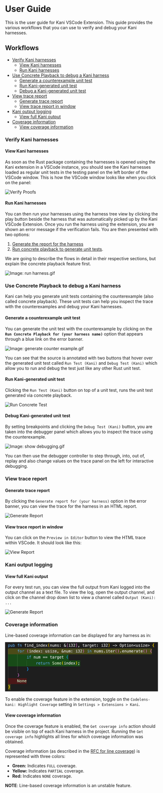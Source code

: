 # User Guide

This is the user guide for Kani VSCode Extension.
This guide provides the various workflows that you can use to verify and debug your Kani harnesses.
## Workflows

- [Verify Kani harnesses](#verify-kani-harnesses)
  - [View Kani harnesses](#view-kani-harnesses)
  - [Run Kani harnesses](#run-kani-harnesses)
- [Use Concrete Playback to debug a Kani harness](#use-concrete-playback-to-debug-a-kani-harness)
  - [Generate a counterexample unit test](#generate-a-counterexample-unit-test)
  - [Run Kani-generated unit test](#run-kani-generated-unit-test)
  - [Debug a Kani-generated unit test](#debug-kani-generated-unit-test)
- [View trace report](#view-trace-report)
  - [Generate trace report](#generate-trace-report)
  - [View trace report in window](#view-trace-report-in-window)
- [Kani output logging](#kani-output-logging)
  - [View full Kani output](#view-full-kani-output)
- [Coverage information](#coverage-information)
  - [View coverage information](#view-coverage-information)

### Verify Kani harnesses

#### View Kani harnesses

As soon as the Rust package containing the harnesses is opened using the Kani extension in a VSCode instance, you should see the Kani harnesses loaded as regular unit tests in the testing panel on the left border of the VSCode window.
This is how the VSCode window looks like when you click on the panel:

![Verify Proofs](../resources/screenshots/first.png)

#### Run Kani harnesses

You can then run your harnesses using the harness tree view by clicking the play button beside the harness that was automatically picked up by the Kani VSCode Extension.
Once you run the harness using the extension, you are shown an error message if the verification fails.
You are then presented with two options:
 1. [Generate the report for the harness](#view-trace-report)
 2. [Run concrete playback to generate unit tests](#use-concrete-playback-to-debug-a-kani-harness).

We are going to describe the flows in detail in their respective sections, but explain the concrete playback feature first.

![Image: run harness.gif](../resources/screenshots/run-proof.gif)


### Use Concrete Playback to debug a Kani harness

Kani can help you generate unit tests containing the counterexample (also called concrete playback).
These unit tests can help you inspect the trace with the counterexamples and debug your Kani harnesses.

#### Generate a counterexample unit test

You can generate the unit test with the counterexample by clicking on the **`Run Concrete Playback for (your harness name)`** option that appears through a blue link on the error banner.

![Image: generate counter example.gif](../resources/screenshots/generate-counter-example.gif)

You can see that the source is annotated with two buttons that hover over the generated unit test called `Run Test (Kani)` and `Debug Test (Kani)` which allow you to run and debug the test just like any other Rust unit test.

#### Run Kani-generated unit test

Clicking the `Run Test (Kani)` button on top of a unit test, runs the unit test generated via concrete playback.

![Run Concrete Test](../resources/screenshots/third.png)

#### Debug Kani-generated unit test

By setting breakpoints and clicking the `Debug Test (Kani)` button, you are taken into the debugger panel which allows you to inspect the trace using the counterexample.

![Image: show debugging.gif](../resources/screenshots/show-debugging.gif)


You can then use the debugger controller to step through, into, out of, replay and also change values on the trace panel on the left for interactive debugging.


### View trace report

#### Generate trace report

By clicking the `Generate report for (your harness)` option in the error banner, you can view the trace for the harness in an HTML report.

![Generate Report](../resources/screenshots/generate-report.png)

#### View trace report in window

You can click on the `Preview in Editor` button to view the HTML trace within VSCode.
It should look like this:

![View Report](../resources/screenshots/view-report.png)


### Kani output logging

#### View full Kani output

For every test run, you can view the full output from Kani logged into the output channel as a text file. To view the log, open the output channel, and click on the channel drop down list to view a channel called `Output (Kani): ...`

![Generate Report](../resources/screenshots/view-output.png)

### Coverage information

Line-based coverage information can be displayed for any harness as in:

![Coverage information](../resources/screenshots/coverage-info.png)

To enable the coverage feature in the extension, toggle on the `Codelens-kani: Highlight Coverage` setting in `Settings > Extensions > Kani`.

#### View coverage information

Once the coverage feature is enabled, the `Get coverage info` action should be visible on top of each Kani harness in the project.
Running the `Get coverage info` highlights all lines for which coverage information was obtained.

Coverage information (as described in the [RFC for line coverage](https://model-checking.github.io/kani/rfc/rfcs/0008-line-coverage.html#postprocessing-coverage-checks))  is represented with three colors:
 - **Green:** Indicates `FULL` coverage.
 - **Yellow:** Indicates `PARTIAL` coverage.
 - **Red:** Indicates `NONE` coverage.

**NOTE**: Line-based coverage information is an unstable feature.
